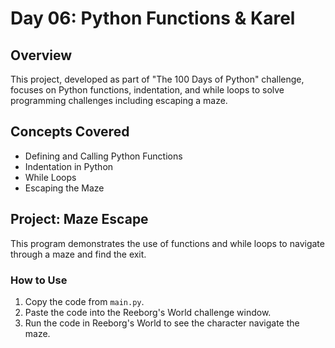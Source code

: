 # Day 06: Python Functions & Karel

## Overview
This project, developed as part of "The 100 Days of Python" challenge, focuses on Python functions, indentation, and while loops to solve programming challenges including escaping a maze.

## Concepts Covered
- Defining and Calling Python Functions
- Indentation in Python
- While Loops
- Escaping the Maze

## Project: Maze Escape
This program demonstrates the use of functions and while loops to navigate through a maze and find the exit.

### How to Use
1. Copy the code from `main.py`.
2. Paste the code into the Reeborg's World challenge window.
3. Run the code in Reeborg's World to see the character navigate the maze.